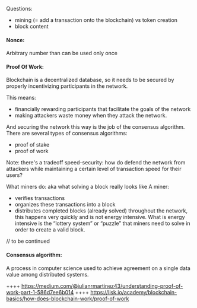 Questions:
- mining (= add a transaction onto the blockchain) vs token creation
- block content


#### Nonce:
Arbitrary number than can be used only once

#### Proof Of Work:
Blockchain is a decentralized database, so it needs to be secured by properly incentivizing participants in the network.

This means:
- financially rewarding participants that facilitate the goals of the network
- making attackers waste money when they attack the network.

And securing the network this way is the job of the consensus algorithm. 
There are several types of consensus algorithms:
- proof of stake
- proof of work

Note: there's a tradeoff speed-security: how do defend the network from attackers while maintaining a certain level of transaction speed for their users?

What miners do:
aka what solving a block really looks like
A miner:
- verifies transactions
- organizes these transactions into a block
- distributes completed blocks (already solved) throughout the network, this happens very quickly and is not energy intensive. What is energy intensive is the “lottery system” or “puzzle” that miners need to solve in order to create a valid block.

// to be continued

#### Consensus algorithm: 
A process in computer science used to achieve agreement on a single data value among distributed systems.


++++ https://medium.com/@julianrmartinez43/understanding-proof-of-work-part-1-586d7ee6b014
++++ https://lisk.io/academy/blockchain-basics/how-does-blockchain-work/proof-of-work
